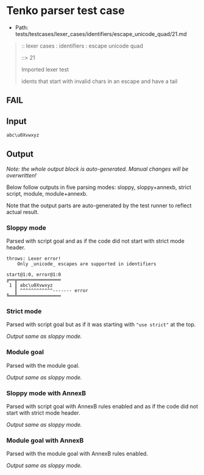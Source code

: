 # Tenko parser test case

- Path: tests/testcases/lexer_cases/identifiers/escape_unicode_quad/21.md

> :: lexer cases : identifiers : escape unicode quad
>
> ::> 21
>
> Imported lexer test
>
> idents that start with invalid chars in an escape and have a tail

## FAIL

## Input

`````js
abc\u0Xvwxyz
`````

## Output

_Note: the whole output block is auto-generated. Manual changes will be overwritten!_

Below follow outputs in five parsing modes: sloppy, sloppy+annexb, strict script, module, module+annexb.

Note that the output parts are auto-generated by the test runner to reflect actual result.

### Sloppy mode

Parsed with script goal and as if the code did not start with strict mode header.

`````
throws: Lexer error!
    Only _unicode_ escapes are supported in identifiers

start@1:0, error@1:0
╔══╦════════════════
 1 ║ abc\u0Xvwxyz
   ║ ^^^^^^^^^^^^------- error
╚══╩════════════════

`````

### Strict mode

Parsed with script goal but as if it was starting with `"use strict"` at the top.

_Output same as sloppy mode._

### Module goal

Parsed with the module goal.

_Output same as sloppy mode._

### Sloppy mode with AnnexB

Parsed with script goal with AnnexB rules enabled and as if the code did not start with strict mode header.

_Output same as sloppy mode._

### Module goal with AnnexB

Parsed with the module goal with AnnexB rules enabled.

_Output same as sloppy mode._
